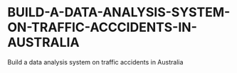 # BUILD-A-DATA-ANALYSIS-SYSTEM-ON-TRAFFIC-ACCCIDENTS-IN-AUSTRALIA
Build a data analysis system on traffic accidents in Australia
